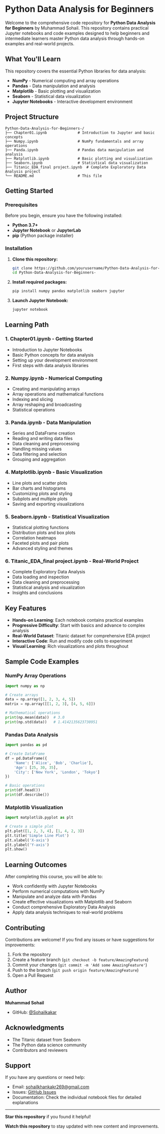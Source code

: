 # Python Data Analysis for Beginners

Welcome to the comprehensive code repository for **Python Data Analysis for Beginners** by Muhammad Sohail. This repository contains practical Jupyter notebooks and code examples designed to help beginners and intermediate learners master Python data analysis through hands-on examples and real-world projects.

## What You'll Learn

This repository covers the essential Python libraries for data analysis:

- **NumPy** - Numerical computing and array operations
- **Pandas** - Data manipulation and analysis
- **Matplotlib** - Basic plotting and visualization
- **Seaborn** - Statistical data visualization
- **Jupyter Notebooks** - Interactive development environment

## Project Structure

```
Python-Data-Analysis-for-Beginners-/
├── Chapter01.ipynb              # Introduction to Jupyter and basic concepts
├── Numpy.ipynb                  # NumPy fundamentals and array operations
├── Panda.ipynb                  # Pandas data manipulation and analysis
├── Matplotlib.ipynb             # Basic plotting and visualization
├── Seaborn.ipynb                # Statistical data visualization
├── Titanic_EDA_final project.ipynb  # Complete Exploratory Data Analysis project
└── README.md                    # This file
```

## Getting Started

### Prerequisites

Before you begin, ensure you have the following installed:

- **Python 3.7+** 
- **Jupyter Notebook** or **JupyterLab**
- **pip** (Python package installer)

### Installation

1. **Clone this repository:**
   ```bash
   git clone https://github.com/yourusername/Python-Data-Analysis-for-Beginners-.git
   cd Python-Data-Analysis-for-Beginners-
   ```

2. **Install required packages:**
   ```bash
   pip install numpy pandas matplotlib seaborn jupyter
   ```

3. **Launch Jupyter Notebook:**
   ```bash
   jupyter notebook
   ```

## Learning Path

### 1. **Chapter01.ipynb** - Getting Started
- Introduction to Jupyter Notebooks
- Basic Python concepts for data analysis
- Setting up your development environment
- First steps with data analysis libraries

### 2. **Numpy.ipynb** - Numerical Computing
- Creating and manipulating arrays
- Array operations and mathematical functions
- Indexing and slicing
- Array reshaping and broadcasting
- Statistical operations

### 3. **Panda.ipynb** - Data Manipulation
- Series and DataFrame creation
- Reading and writing data files
- Data cleaning and preprocessing
- Handling missing values
- Data filtering and selection
- Grouping and aggregation

### 4. **Matplotlib.ipynb** - Basic Visualization
- Line plots and scatter plots
- Bar charts and histograms
- Customizing plots and styling
- Subplots and multiple plots
- Saving and exporting visualizations

### 5. **Seaborn.ipynb** - Statistical Visualization
- Statistical plotting functions
- Distribution plots and box plots
- Correlation heatmaps
- Faceted plots and pair plots
- Advanced styling and themes

### 6. **Titanic_EDA_final project.ipynb** - Real-World Project
- Complete Exploratory Data Analysis
- Data loading and inspection
- Data cleaning and preprocessing
- Statistical analysis and visualization
- Insights and conclusions

## Key Features

- **Hands-on Learning**: Each notebook contains practical examples
- **Progressive Difficulty**: Start with basics and advance to complex analysis
- **Real-World Dataset**: Titanic dataset for comprehensive EDA project
- **Interactive Code**: Run and modify code cells to experiment
- **Visual Learning**: Rich visualizations and plots throughout

## Sample Code Examples

### NumPy Array Operations
```python
import numpy as np

# Create arrays
data = np.array([1, 2, 3, 4, 5])
matrix = np.array([[1, 2, 3], [4, 5, 6]])

# Mathematical operations
print(np.mean(data))  # 3.0
print(np.std(data))   # 1.4142135623730951
```

### Pandas Data Analysis
```python
import pandas as pd

# Create DataFrame
df = pd.DataFrame({
    'Name': ['Alice', 'Bob', 'Charlie'],
    'Age': [25, 30, 35],
    'City': ['New York', 'London', 'Tokyo']
})

# Basic operations
print(df.head())
print(df.describe())
```

### Matplotlib Visualization
```python
import matplotlib.pyplot as plt

# Create a simple plot
plt.plot([1, 2, 3, 4], [1, 4, 2, 3])
plt.title('Simple Line Plot')
plt.xlabel('X-axis')
plt.ylabel('Y-axis')
plt.show()
```

## Learning Outcomes

After completing this course, you will be able to:

- Work confidently with Jupyter Notebooks
- Perform numerical computations with NumPy
- Manipulate and analyze data with Pandas
- Create effective visualizations with Matplotlib and Seaborn
- Conduct comprehensive Exploratory Data Analysis
- Apply data analysis techniques to real-world problems

## Contributing

Contributions are welcome! If you find any issues or have suggestions for improvements:

1. Fork the repository
2. Create a feature branch (`git checkout -b feature/AmazingFeature`)
3. Commit your changes (`git commit -m 'Add some AmazingFeature'`)
4. Push to the branch (`git push origin feature/AmazingFeature`)
5. Open a Pull Request



## Author

**Muhammad Sohail**
- GitHub: [@Sohailkakar](https://github.com/Sohailkakar)


## Acknowledgments

- The Titanic dataset from Seaborn
- The Python data science community
- Contributors and reviewers

## Support

If you have any questions or need help:

- Email: sohailkhankakr269@gmail.com
- Issues: [GitHub Issues](https://github.com/Sohailkakar/Python-Data-Analysis-for-Beginners-/issues)
- Documentation: Check the individual notebook files for detailed explanations

---

**Star this repository** if you found it helpful!

**Watch this repository** to stay updated with new content and improvements.
